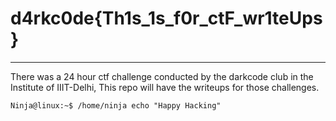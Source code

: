 # d4rkc0de{Th1s_1s_f0r_ctF_wr1teUps}
---
There was a 24 hour ctf challenge conducted by the darkcode club in the Institute of IIIT-Delhi,
This repo will have the writeups for those challenges.

```
Ninja@linux:~$ /home/ninja echo "Happy Hacking"
```